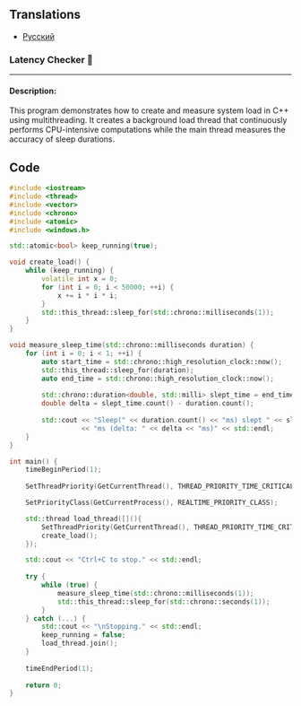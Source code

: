 ## Translations
- [Русский](README-RU.md)

### Latency Checker 🚀

---

#### Description:
This program demonstrates how to create and measure system load in C++ using multithreading. 
It creates a background load thread that continuously performs CPU-intensive computations while the main thread measures the accuracy of sleep durations.


## Code

```cpp
#include <iostream>
#include <thread>
#include <vector>
#include <chrono>
#include <atomic>
#include <windows.h>

std::atomic<bool> keep_running(true);

void create_load() {
    while (keep_running) {
        volatile int x = 0;
        for (int i = 0; i < 50000; ++i) {
            x += i * i * i;
        }
        std::this_thread::sleep_for(std::chrono::milliseconds(1));
    }
}

void measure_sleep_time(std::chrono::milliseconds duration) {
    for (int i = 0; i < 1; ++i) {
        auto start_time = std::chrono::high_resolution_clock::now();
        std::this_thread::sleep_for(duration);
        auto end_time = std::chrono::high_resolution_clock::now();
        
        std::chrono::duration<double, std::milli> slept_time = end_time - start_time;
        double delta = slept_time.count() - duration.count();
        
        std::cout << "Sleep(" << duration.count() << "ms) slept " << slept_time.count() 
                  << "ms (delta: " << delta << "ms)" << std::endl;
    }
}

int main() {
    timeBeginPeriod(1);
    
    SetThreadPriority(GetCurrentThread(), THREAD_PRIORITY_TIME_CRITICAL);

    SetPriorityClass(GetCurrentProcess(), REALTIME_PRIORITY_CLASS);

    std::thread load_thread([](){
        SetThreadPriority(GetCurrentThread(), THREAD_PRIORITY_TIME_CRITICAL);
        create_load();
    });

    std::cout << "Ctrl+C to stop." << std::endl;
    
    try {
        while (true) {
            measure_sleep_time(std::chrono::milliseconds(1));
            std::this_thread::sleep_for(std::chrono::seconds(1));
        }
    } catch (...) {
        std::cout << "\nStopping." << std::endl;
        keep_running = false;
        load_thread.join();
    }
    
    timeEndPeriod(1);
    
    return 0;
}
```
